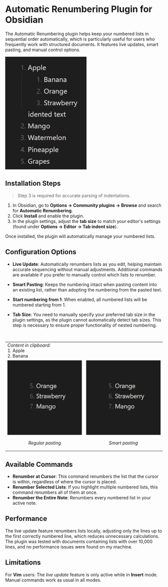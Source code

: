 # Automatic Renumbering Plugin for Obsidian

The Automatic Renumbering plugin helps keep your numbered lists in sequential order automatically, which is particularly useful for users who frequently work with structured documents. It features live updates, smart pasting, and manual control options.

![Example](resources/example.gif)

## Installation Steps

> Step 3 is required for accurate parsing of indentations.

1. In Obsidian, go to **Options → Community plugins → Browse** and search for **Automatic Renumbering**.
2. Click **Install** and enable the plugin.
3. In the plugin settings, adjust the **tab size** to match your editor's settings (found under **Options → Editor → Tab indent size**).

Once installed, the plugin will automatically manage your numbered lists.

## Configuration Options

-   **Live Update**: Automatically renumbers lists as you edit, helping maintain accurate sequencing without manual adjustments. Additional commands are available if you prefer to manually control which lists to renumber.

-   **Smart Pasting**: Keeps the numbering intact when pasting content into an existing list, rather than adopting the numbering from the pasted text.

-   **Start numbering from 1**: When enabled, all numbered lists will be numbered starting from 1.

-   **Tab Size**: You need to manually specify your preferred tab size in the plugin settings, as the plugin cannot automatically detect tab sizes. This step is necessary to ensure proper functionality of nested numbering.

<br>
<table>
  <tr>
    <td colspan="2">
      <em>Content in clipboard:</em>
      <div>
        1. Apple<br> 
        2. Banana
      </div>
    </td>
  </tr>
  <tr>
    <td style="text-align: center;">
      <img src="resources/regular_paste.gif" alt="Regular paste" />
      <p><em>Regular pasting</em></p>
    </td>
    <td style="text-align: center;">
      <img src="resources/smart_paste.gif" alt="Smart paste" />
      <p><em>Smart pasting</em></p>
    </td>
  </tr>
</table>

## Available Commands

-   **Renumber at Cursor**: This command renumbers the list that the cursor is within, regardless of where the cursor is placed.
-   **Renumber Selected Lists**: If you highlight multiple numbered lists, this command renumbers all of them at once.
-   **Renumber the Entire Note**: Renumbers every numbered list in your active note.

## Performance

The live update feature renumbers lists locally, adjusting only the lines up to the first correctly numbered line, which reduces unnecessary calculations.
The plugin was tested with documents containing lists with over 10,000 lines, and no performance issues were found on my machine.

## Limitations

For **Vim** users: The _live update_ feature is only active while in **Insert** mode. Manual commands work as usual in all modes.
